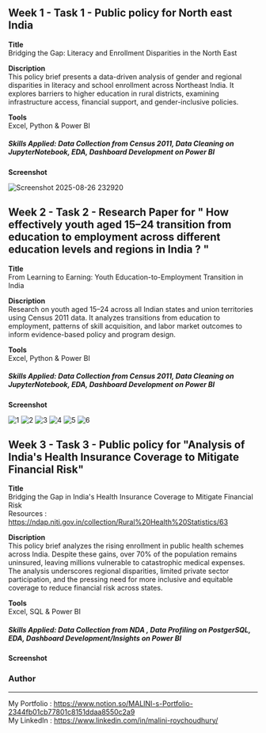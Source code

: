Week 1 - Task 1 - Public policy for North east India <br>
-----
**Title** <br>
Bridging the Gap: Literacy and Enrollment Disparities in the North East <br>

**Discription** <br>
This policy brief presents a data-driven analysis of gender and regional disparities in literacy and school enrollment across Northeast India. It explores barriers to higher education in rural districts, examining infrastructure access, financial support, and gender-inclusive policies. <br>

**Tools** <br>
Excel, Python & Power BI <br>
#####  Skills Applied: Data Collection from Census 2011, Data Cleaning on JupyterNotebook, EDA, Dashboard Development on Power BI
**Screenshot**

![Screenshot 2025-08-26 232920](https://github.com/user-attachments/assets/62035536-0190-4d1e-841a-2d8192091459)

Week 2 - Task 2 - Research Paper for " How effectively youth aged 15–24 transition from education to employment across different education levels and regions in India ? " <br>
----
**Title** <br>
From Learning to Earning: Youth Education-to-Employment Transition in India  <br>

**Discription** <br>
Research on youth aged 15–24 across all Indian states and union territories using Census 2011 data. It analyzes transitions from education to employment, patterns of skill acquisition, and labor market outcomes to inform evidence-based policy and program design. <br>

**Tools** <br>
Excel, Python & Power BI <br>
##### Skills Applied: Data Collection from Census 2011, Data Cleaning on JupyterNotebook, EDA, Dashboard Development  on Power BI

**Screenshot**

![1](https://github.com/user-attachments/assets/bcd58238-f068-4824-ad3e-85c5f0b2b25e)
![2](https://github.com/user-attachments/assets/75de7dc0-827a-443d-a60d-5a6d566523ae)
![3](https://github.com/user-attachments/assets/8063192e-bf12-4eac-80f8-19fa64d02b09)
![4](https://github.com/user-attachments/assets/6f930e80-cbba-4e64-9185-1e6968748ff3)
![5](https://github.com/user-attachments/assets/1dae26bb-6930-4c2d-b855-a11892692c1c)
![6](https://github.com/user-attachments/assets/610f4901-ab34-4244-b001-121535bb66ed)

Week 3 - Task 3 - Public policy for "Analysis of India's Health Insurance Coverage to Mitigate Financial Risk"
---
**Title** <br>
Bridging the Gap in India's Health Insurance Coverage to Mitigate Financial Risk <br>
Resources : https://ndap.niti.gov.in/collection/Rural%20Health%20Statistics/63 <br>

**Discription** <br>
This policy brief analyzes the rising enrollment in public health schemes across India. Despite these gains, over 70% of the population remains uninsured, leaving millions vulnerable to catastrophic medical expenses. The analysis underscores regional disparities, limited private sector participation, and the pressing need for more inclusive and equitable coverage to reduce financial risk across states. <br>

**Tools** <br>
Excel, SQL & Power BI <br>
#####  Skills Applied: Data Collection from NDA , Data Profiling on PostgerSQL, EDA, Dashboard Development/Insights on Power BI

**Screenshot**

### Author
-----
My Portfolio : https://www.notion.so/MALINI-s-Portfolio-2344fb01cb77801c8151ddaa8550c2a9  <br>
My LinkedIn : https://www.linkedin.com/in/malini-roychoudhury/  <br>
 



